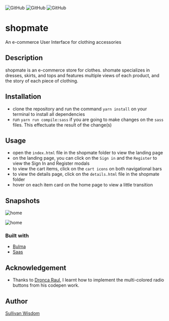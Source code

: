 ![GitHub](https://img.shields.io/badge/contributors-wiztemple%20%26%20TuringCom-brightgreen.svg)
![GitHub](https://img.shields.io/badge/modules-scss-green.svg)
![GitHub](https://img.shields.io/badge/css%20framework%20used-Bulma-yellowgreen.svg)

# shopmate

An e-commerce User Interface for clothing accessories

## Description

shopmate is an e-commerce store for clothes. shomate specializes in dresses, skirts, and tops and features multiple views of each product, and the story of each piece of clothing.

## Installation

* clone the repository and run the command `yarn install` on your terminal to install all dependencies
* run `yarn run compile:sass` if you are going to make changes on the `sass` files. This effectuate the result of the change(s)
 
## Usage

* open the ``index.html`` file in the shopmate folder to view the landing page
* on the landing page, you can click on the ``Sign in`` and the ``Register`` to view the Sign In and Register modals
* to view the cart items, click on the ``cart icons`` on both navigational bars
* to view the details page, click on the ``details.html`` file in the shopmate folder
* hover on each item card on the home page to view a  little transition

## Snapshots
![home](./assets/images/gif1.gif)

![home](./assets/images/gif3.gif)

### Built with
* [Bulma](bulma.io)
* [Saas](https://sass-lang.com/)

## Acknowledgement
* Thanks to [Dronca Raul](https://codepen.io/rauldronca/pen/EWLeMz), I learnt how to implement the multi-colored radio buttons from his codepen work.

## Author
[Sullivan Wisdom](https://github.com/wiztemple)
